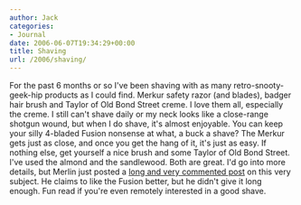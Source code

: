 ```yaml
---
author: Jack
categories:
- Journal
date: 2006-06-07T19:34:29+00:00
title: Shaving
url: /2006/shaving/
---
```


For the past 6 months or so I've been shaving with as many retro-snooty-geek-hip products as I could find. Merkur safety razor (and blades), badger hair brush and Taylor of Old Bond Street creme. I love them all, especially the creme. I still can't shave daily or my neck looks like a close-range shotgun wound, but when I do shave, it's almost enjoyable. You can keep your silly 4-bladed Fusion nonsense at what, a buck a shave? The Merkur gets just as close, and once you get the hang of it, it's just as easy. If nothing else, get yourself a nice brush and some Taylor of Old Bond Street. I've used the almond and the sandlewood. Both are great. I'd go into more details, but Merlin just posted a [long and very commented post](<http://www.43folders.com/2006/06/07/shaving-tips/>) on this very subject. He claims to like the Fusion better, but he didn't give it long enough. Fun read if you're even remotely interested in a good shave.